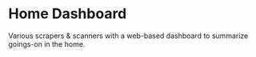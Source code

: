 # Home Dashboard
Various scrapers & scanners with a web-based dashboard to summarize goings-on in
the home.
